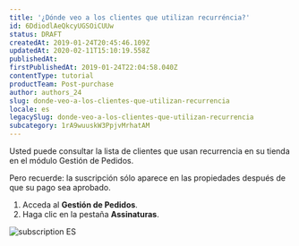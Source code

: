 ```yaml
---
title: '¿Dónde veo a los clientes que utilizan recurréncia?'
id: 6DdiodlAeQkcyUGSOiCUUw
status: DRAFT
createdAt: 2019-01-24T20:45:46.109Z
updatedAt: 2020-02-11T15:10:19.558Z
publishedAt: 
firstPublishedAt: 2019-01-24T22:04:58.040Z
contentType: tutorial
productTeam: Post-purchase
author: authors_24
slug: donde-veo-a-los-clientes-que-utilizan-recurrencia
locale: es
legacySlug: donde-veo-a-los-clientes-que-utilizan-recurrencia
subcategory: 1rA9wuuskW3PpjvMrhatAM
---
```


Usted puede consultar la lista de clientes que usan recurrencia en su tienda en el módulo Gestión de Pedidos.

Pero recuerde: la suscripción sólo aparece en las propiedades después de que su pago sea aprobado.

1. Acceda al __Gestión de Pedidos__.
2. Haga clic en la pestaña __Assinaturas__.

![subscription ES](//images.ctfassets.net/alneenqid6w5/2ujHgxMGUwiuWCq4kaKc4C/def14c61a1d2f5ec940db40a6062a540/subscription_ES.png)
